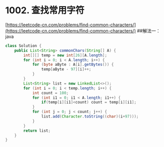 # 1002. 查找常用字符

[https://leetcode-cn.com/problems/find-common-characters/](https://leetcode-cn.com/problems/find-common-characters/)
##解法一：
java
```java
class Solution {
    public List<String> commonChars(String[] A) {
        int[][] temp = new int[26][A.length];
        for (int i = 0; i < A.length; i++) {
            for (byte aByte : A[i].getBytes()) {
                temp[aByte - 97][i]++;
            }
        }
        List<String> list = new LinkedList<>();
        for (int i = 0; i < temp.length; i++) {
            int count = 100;
            for (int i1 = 0; i1 < A.length; i1++) {
                if(temp[i][i1]<count) count = temp[i][i1];
            }
            for (int j = 0; j < count; j++) {
                list.add(Character.toString((char)(i+97)));
            }
        }
        return list;
    }
}
```
